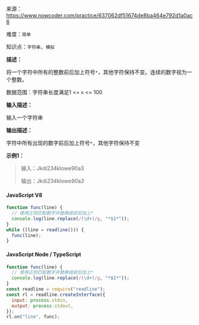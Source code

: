 来源：<https://www.nowcoder.com/practice/637062df51674de8ba464e792d1a0ac6>

难度：`简单`

知识点：`字符串`、`模拟`

**描述：**

将一个字符中所有的整数前后加上符号`*`，其他字符保持不变。连续的数字视为一个整数。

数据范围：字符串长度满足1 <= `n` <= 100

**输入描述：**

输入一个字符串

**输出描述：**

字符中所有出现的数字前后加上符号`*`，其他字符保持不变

**示例1：**

> 输入：Jkdi234klowe90a3
>
> 输出：Jkdi*234*klowe*90*a*3*

<!-- tabs:start -->

#### **JavaScript V8**

```javascript
function func(line) {
  // 使用正则匹配数字并替换成前后加上*
  console.log(line.replace(/(\d+)/g, "*$1*"));
}
while ((line = readline())) {
  func(line);
}
```

#### **JavaScript Node / TypeScript**

```javascript
function func(line) {
  // 使用正则匹配数字并替换成前后加上*
  console.log(line.replace(/(\d+)/g, "*$1*"));
}
const readline = require("readline");
const rl = readline.createInterface({
  input: process.stdin,
  output: process.stdout,
});
rl.on("line", func);
```

<!-- tabs:end -->

